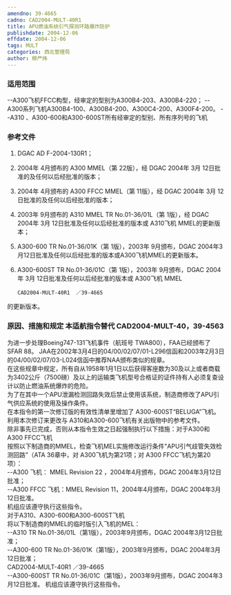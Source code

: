 ```yaml
---
amendno: 39-4665  
cadno: CAD2004-MULT-40R1  
title: APU燃油系统引气探测环路爆炸防护  
publishdate: 2004-12-06  
effdate: 2004-12-06  
tags: MULT  
categories: 西北管理局  
author: 穆严炜  
---
```

  
### 适用范围  
--A300飞机FFCC构型，经审定的型别为A300B4-203、A300B4-220； --A300系列飞机A300B4-100、A300B4-200、A300C4-200、A300F4-200。 --A310 、A300-600和A300-600ST所有经审定的型别、所有序列号的飞机  
  
<!--more-->  
### 参考文件  
1) DGAC AD F-2004-130R1；  
2) 2004年 4月颁布的 A300 MMEL（第 22版），经 DGAC 2004年 3月 12日批准的及任何以后经批准的版本；  
3) 2004年 4月颁布的 A300 FFCC MMEL（第 11版），经 DGAC 2004年 3月 12日批准的及任何以后经批准的版本；  
4) 2003年 9月颁布的 A310 MMEL TR No.01-36/01L（第 1版），经 DGAC 2004年 3月 12日批准及任何以后经批准的版本或 A310飞机 MMEL的更新版本；  
5) A300-600 TR No.01-36/01K（第 1版），2003年 9月颁布，DGAC 2004年3月12日批准及任何以后经批准的版本或A300飞机MMEL的更新版本。  
6) A300-600ST TR No.01-36/01C（第 1版），2003年 9月颁布，DGAC 2004年 3月 12日批准及任何以后经批准的版本或 A300飞机 MMEL  
  
       CAD2004-MULT-40R1  ／39-4665  
的更新版本。  
  
### 原因、措施和规定 本适航指令替代 CAD2004-MULT-40，39-4563  
为进一步处理Boeing747-131飞机事件（航班号 TWA800），FAA已经颁布了SFAR 88。 JAA在2002年3月4日的04/00/02/07/01-L296信函和2003年2月3日的04/00/02/07/03-L024信函中推荐NAA颁布类似的规章。  
在这些规章中规定，所有自从1958年1月1日以后获得客座数为30及以上或者商载为3402公斤（7500磅）及以上的运输类飞机型号合格证的证件持有人必须复查设计以防止燃油系统爆炸的危险。  
为了在其中一个APU泄漏检测回路失效后禁止使用该系统，制造商修改了APU引气供应系统的使用及操作条件。  
在本指令的第一次修订版的有效性清单里增加了 A300-600ST“BELUGA”飞机。利用本次修订来更改与 A310和A300-600飞机有关出版物中的参考文件。  
除非事先已完成，否则从本指令生效之日起强制执行以下措施：对于A300和A300 FFCC飞机  
按照以下制造商的MMEL，检查飞机MEL实施修改运行条件"APU引气歧管失效检测回路”（ATA 36章中，对 A300飞机为第21项；对 A300  FFCC飞机为第20项）：  
--A300 飞机： MMEL Revision 22 ，2004年4月颁布，DGAC 2004年3月12日批准；  
--A300 FFCC 飞机：MMEL Revision 11，2004年4月颁布，DGAC 2004年3月12日批准。  
机组应该遵守执行这些指令。  
对于A310、A300-600和A300-600ST飞机  
将以下制造商的MMEL的临时版引入飞机的MEL：  
--A310 TR No.01-36/01L（第1版），2003年9月颁布，DGAC 2004年3月12日批准；  
--A300-600 TR No.01-36/01K（第1版），2003年9月颁布，DGAC 2004年3月12日批准；  
       CAD2004-MULT-40R1  ／39-4665  
--A300-600ST TR No.01-36/01C（第1版），2003年9月颁布，DGAC 2004年3月12日批准。 机组应该遵守执行这些指令。  
